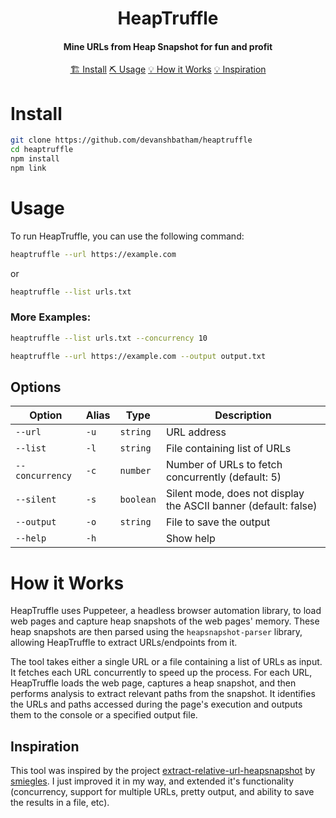 <h1 align="center">
    HeapTruffle
  <br>
</h1>

<h4 align="center">Mine URLs from Heap Snapshot for fun and profit </h4>


<p align="center">
  <a href="#install">🏗️ Install</a>  
  <a href="#usage">⛏️ Usage</a> 
  <a href="#how-it-works">💡 How it Works</a>  
  <a href="#inspiration">💡 Inspiration</a> 
  <br>
</p>



# Install
```sh
git clone https://github.com/devanshbatham/heaptruffle
cd heaptruffle
npm install
npm link
```

# Usage

To run HeapTruffle, you can use the following command:

```sh
heaptruffle --url https://example.com
```

or

```sh
heaptruffle --list urls.txt
```

### More Examples: 

```sh
heaptruffle --list urls.txt --concurrency 10
```

```sh
heaptruffle --url https://example.com --output output.txt
```


## Options

| Option       | Alias | Type     | Description                                  |
|--------------|-------|----------|----------------------------------------------|
| `--url`      | `-u`  | `string` | URL address                                  |
| `--list`     | `-l`  | `string` | File containing list of URLs                 |
| `--concurrency` | `-c`  | `number` | Number of URLs to fetch concurrently (default: 5) |
| `--silent`   | `-s`  | `boolean`| Silent mode, does not display the ASCII banner (default: false)|
| `--output`   | `-o`  | `string` | File to save the output                       |
| `--help`     | `-h`  |          | Show help                                    |



# How it Works

HeapTruffle uses Puppeteer, a headless browser automation library, to load web pages and capture heap snapshots of the web pages' memory. These heap snapshots are then parsed using the `heapsnapshot-parser` library, allowing HeapTruffle to extract URLs/endpoints from it.

The tool takes either a single URL or a file containing a list of URLs as input. It fetches each URL concurrently to speed up the process. For each URL, HeapTruffle loads the web page, captures a heap snapshot, and then performs analysis to extract relevant paths from the snapshot. It identifies the URLs and paths accessed during the page's execution and outputs them to the console or a specified output file.

## Inspiration
This tool was inspired by the project [extract-relative-url-heapsnapshot](https://github.com/smiegles/extract-relative-url-heapsnapshot) by [smiegles](https://github.com/smiegles). I just improved it in my way, and extended it's functionality (concurrency, support for multiple URLs, pretty output, and ability to save the results in a file, etc). 